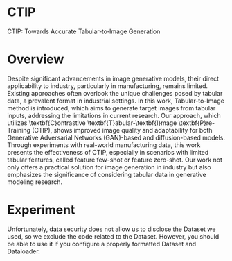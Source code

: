 # CTIP
CTIP: Towards Accurate Tabular‑to‑Image Generation

# Overview

<!-- ![](main_fig.png) -->

Despite significant advancements in image generative models, their direct applicability to industry, particularly in manufacturing, remains limited. Existing approaches often overlook the unique challenges posed by tabular data, a prevalent format in industrial settings. In this work, Tabular-to-Image method is introduced, which aims to generate target images from tabular inputs, addressing the limitations  in current research. Our approach, which utilizes \textbf{C}ontrastive \textbf{T}abular-\textbf{I}mage \textbf{P}re-Training (CTIP), shows improved image quality and adaptability for both Generative Adversarial Networks (GAN)-based and diffusion-based models. Through experiments with real-world manufacturing data, this work presents the effectiveness of CTIP, especially in scenarios with limited tabular features, called feature few-shot or feature zero-shot. Our work not only offers a practical solution for image generation in industry but also emphasizes the significance of considering tabular data in generative modeling research.
<br />

# Experiment
Unfortunately, data security does not allow us to disclose the Dataset we used, so we exclude the code related to the Dataset. However, you should be able to use it if you configure a properly formatted Dataset and Dataloader.  

<br />